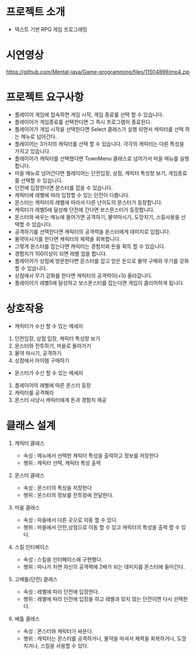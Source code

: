 # 프로젝트 소개

- 텍스트 기반 RPG 게임 프로그래밍

# 시연영상
https://github.com/Mental-java/Game-programming/files/11504899/mp4.zip

# 프로젝트 요구사항

- 플레이어 게임에 접속하면 게임 시작, 게임 종료를 선택 할 수 있습니다.
- 플레이어가 게임종료를 선택한다면 그 즉시 프로그램이 종료된다.
- 플레이어가 게임 시작을 선택한다면 Select 클래스가 실행 되면서 캐릭터를 선택 하는 메뉴로 넘어간다.
- 플레이어는 3가지의 캐릭터를 선택 할 수 있습니다. 각각의 캐릭터는 다른 특성을 가지고 있습니다.
- 플레이어가 캐릭터를 선택했다면 TownMenu 클래스로 넘어가서 마을 메뉴를 실행합니다.
- 마을 메뉴로 넘어간다면 플레이어는 던전입장, 상점, 캐릭터 특성창 보기, 게임종료를 선택할 수 있습니다.
- 던전에 입장한다면 몬스터를 잡을 수 있습니다.
- 캐릭터에 레벨에 따라 입장할 수 있는 던전이 다릅니다.
- 몬스터는 캐릭터의 레벨에 따라서 다른 난이도의 몬스터가 등장합니다.
- 캐릭터가 레벨5에 달성해 던전에 간다면 보스몬스터가 등장합니다.
- 몬스터와 싸우는 메뉴에 들어가면 공격하기, 물약마시기, 도망치기, 스킬사용을 선택할 수 있습니다.
- 공격하기를 선택한다면 캐릭터의 공격력을 몬스터에게 데미지로 입힙니다.
- 물약마시기를 한다면 캐릭터의 체력을 회복합니다.
- 그렇게 몬스터를 잡는다면 캐릭터는 경험치와 돈을 획득 할 수 있습니다.
- 경험치가 100이상이 되면 레벨 업을 합니다.
- 플레이어가 상점에 방문한다면 몬스터를 잡고 얻은 돈으로 물약 구매와 무기를 강화할 수 있습니다.
- 상점에서 무기 강화를 한다면 캐릭터의 공격력이(+5) 올라갑니다.
- 플레이어가 레벨5에 달성하고 보스몬스터를 잡는다면 게임이 클리어하게 됩니다.


# 상호작용

- 캐릭터가 수신 할 수 있는 메세지

1. 던전입장, 상점 입장, 캐릭터 특성창 보기
2. 몬스터와 전투하기, 마을로 돌아가기
3. 물약 마시기, 공격하기
4. 상점에서 아이템 구매하기

- 몬스터가 수신 할 수 있는 메세지

1. 플레이어의 레벨에 따른 몬스터 등장
2. 캐릭터를 공격해라
3. 몬스터 사냥시 캐릭터에게 돈과 경험치 제공


# 클래스 설계

1. 캐릭터 클래스
    - 속성 : 메뉴에서 선택한 캐릭터 특성을 출력하고 정보를 저장한다
    - 행위 : 캐릭터 선택, 캐릭터 특성 출력

2. 몬스터 클래스
    - 속성 : 몬스터의 특성을 저장한다
    - 행위 : 몬스터의 정보를 전투장에 전달한다.

3. 마을 클래스
    - 속성 : 마을에서 다른 곳으로 이동 할 수 있다.
    - 행위 : 마을에서 던전,상점으로 이동 할 수 있고 캐릭터의 특성을 출력 할 수 있다.
   
4. 스킬 인터페이스
   - 속성 : 스킬을 인터페이스에 구현했다.
   - 행위 : 마나가 차면 자신의 공격력에 2배가 되는 데미지를 몬스터에 들어간다.

5. 고배틀(던전) 클래스
   - 속성 : 레벨에 따라 던전에 입장한다. 
   - 행위 : 레벨에 따라 던전에 입장을 하고 레벨과 맞지 않는 던전이면 다시 선택한다.

6. 배틀 클래스
   - 속성 : 몬스터와 캐릭터가 싸운다.
   - 행위 : 캐릭터는 몬스터를 공격하거나, 물약을 마셔서 체력을 회복하거나, 도망치거나, 스킬을 사용할 수 있다.